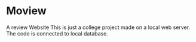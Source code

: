# Moview
A review Website
This is just a college project made on a local web server. The code is connected to local database.
